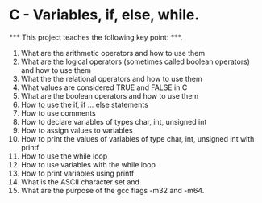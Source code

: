 # C - Variables, if, else, while.
*** This project teaches the following key point: ***.
1. What are the arithmetic operators and how to use them
2. What are the logical operators (sometimes called boolean operators) and how to use them
3. What the the relational operators and how to use them
4. What values are considered TRUE and FALSE in C
5. What are the boolean operators and how to use them
6. How to use the if, if ... else statements
7. How to use comments
8. How to declare variables of types char, int, unsigned int
9. How to assign values to variables
10. How to print the values of variables of type char, int, unsigned int with printf
11. How to use the while loop
12. How to use variables with the while loop
13. How to print variables using printf
14. What is the ASCII character set and
15. What are the purpose of the gcc flags -m32 and -m64.
